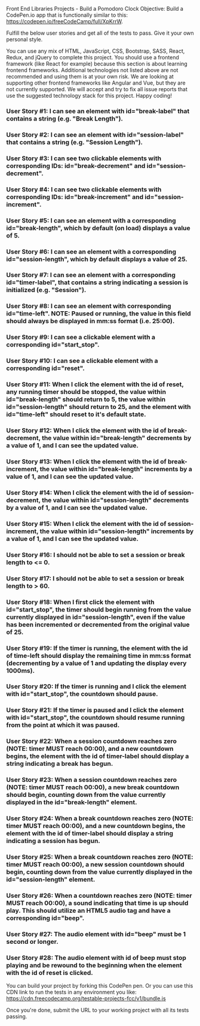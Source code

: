 Front End Libraries Projects - Build a Pomodoro Clock
Objective: Build a CodePen.io app that is functionally similar to this: https://codepen.io/freeCodeCamp/full/XpKrrW.

Fulfill the below user stories and get all of the tests to pass. Give it your own personal style.

You can use any mix of HTML, JavaScript, CSS, Bootstrap, SASS, React, Redux, and jQuery to complete this project. You should use a frontend framework (like React for example) because this section is about learning frontend frameworks. Additional technologies not listed above are not recommended and using them is at your own risk. We are looking at supporting other frontend frameworks like Angular and Vue, but they are not currently supported. We will accept and try to fix all issue reports that use the suggested technology stack for this project. Happy coding!

### User Story #1: I can see an element with id="break-label" that contains a string (e.g. "Break Length").

### User Story #2: I can see an element with id="session-label" that contains a string (e.g. "Session Length").

### User Story #3: I can see two clickable elements with corresponding IDs: id="break-decrement" and id="session-decrement".

### User Story #4: I can see two clickable elements with corresponding IDs: id="break-increment" and id="session-increment".

### User Story #5: I can see an element with a corresponding id="break-length", which by default (on load) displays a value of 5.

### User Story #6: I can see an element with a corresponding id="session-length", which by default displays a value of 25.

### User Story #7: I can see an element with a corresponding id="timer-label", that contains a string indicating a session is initialized (e.g. "Session").

### User Story #8: I can see an element with corresponding id="time-left". NOTE: Paused or running, the value in this field should always be displayed in mm:ss format (i.e. 25:00).

### User Story #9: I can see a clickable element with a corresponding id="start_stop".

### User Story #10: I can see a clickable element with a corresponding id="reset".

### User Story #11: When I click the element with the id of reset, any running timer should be stopped, the value within id="break-length" should return to 5, the value within id="session-length" should return to 25, and the element with id="time-left" should reset to it's default state.

### User Story #12: When I click the element with the id of break-decrement, the value within id="break-length" decrements by a value of 1, and I can see the updated value.

### User Story #13: When I click the element with the id of break-increment, the value within id="break-length" increments by a value of 1, and I can see the updated value.

### User Story #14: When I click the element with the id of session-decrement, the value within id="session-length" decrements by a value of 1, and I can see the updated value.

### User Story #15: When I click the element with the id of session-increment, the value within id="session-length" increments by a value of 1, and I can see the updated value.

### User Story #16: I should not be able to set a session or break length to <= 0.

### User Story #17: I should not be able to set a session or break length to > 60.

### User Story #18: When I first click the element with id="start_stop", the timer should begin running from the value currently displayed in id="session-length", even if the value has been incremented or decremented from the original value of 25.

### User Story #19: If the timer is running, the element with the id of time-left should display the remaining time in mm:ss format (decrementing by a value of 1 and updating the display every 1000ms).

### User Story #20: If the timer is running and I click the element with id="start_stop", the countdown should pause.

### User Story #21: If the timer is paused and I click the element with id="start_stop", the countdown should resume running from the point at which it was paused.

### User Story #22: When a session countdown reaches zero (NOTE: timer MUST reach 00:00), and a new countdown begins, the element with the id of timer-label should display a string indicating a break has begun.

### User Story #23: When a session countdown reaches zero (NOTE: timer MUST reach 00:00), a new break countdown should begin, counting down from the value currently displayed in the id="break-length" element.

### User Story #24: When a break countdown reaches zero (NOTE: timer MUST reach 00:00), and a new countdown begins, the element with the id of timer-label should display a string indicating a session has begun.

### User Story #25: When a break countdown reaches zero (NOTE: timer MUST reach 00:00), a new session countdown should begin, counting down from the value currently displayed in the id="session-length" element.

### User Story #26: When a countdown reaches zero (NOTE: timer MUST reach 00:00), a sound indicating that time is up should play. This should utilize an HTML5 audio tag and have a corresponding id="beep".

### User Story #27: The audio element with id="beep" must be 1 second or longer.

### User Story #28: The audio element with id of beep must stop playing and be rewound to the beginning when the element with the id of reset is clicked.

You can build your project by forking this CodePen pen. Or you can use this CDN link to run the tests in any environment you like: https://cdn.freecodecamp.org/testable-projects-fcc/v1/bundle.js

Once you're done, submit the URL to your working project with all its tests passing.

